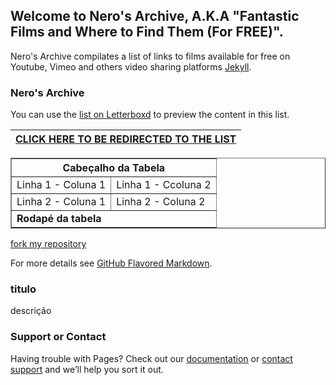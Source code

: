 ## Welcome to Nero's Archive, A.K.A "Fantastic Films and Where to Find Them (For FREE)".

Nero's Archive compilates a list of links to films available for free on Youtube, Vimeo and others video sharing platforms [Jekyll](https://jekyllrb.com/).

### Nero's Archive

You can use the [list on Letterboxd](https://github.com/itsnerosz/nerosz_archive/edit/main/README.md) to preview the content in this list.

| [CLICK HERE TO BE REDIRECTED TO THE LIST](https://github.com/itsnerosz/nerosz_archive/blob/main/LIST.md)|
|--- |





<table border="1">    
  <tr>
    <th colspan="2">Cabeçalho da Tabela</th>
  </tr>        
  <tr>
    <td>Linha 1 - Coluna 1</td>
    <td>Linha 1 - Ccoluna 2</td>
  </tr>
  <tr>
    <td>Linha 2 - Coluna 1</td>
    <td>Linha 2 - Coluna 2</td>
  </tr>
  <tr>
    <td colspan="2"><b>Rodapé da tabela</b></td>
  </tr>
</table> 





[fork my repository](https://github.com/user/repository/fork)



For more details see [GitHub Flavored Markdown](https://itsnerosz.github.io/nerosz_archive/readme.md).

### titulo

descrição

### Support or Contact

Having trouble with Pages? Check out our [documentation](https://docs.github.com/categories/github-pages-basics/) or [contact support](https://support.github.com/contact) and we’ll help you sort it out.
